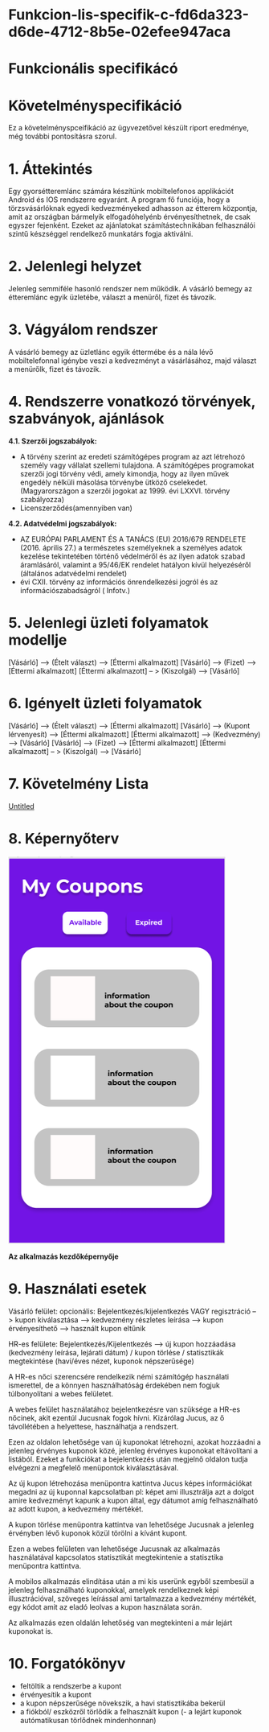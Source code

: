 # Funkcion-lis-specifik-c-fd6da323-d6de-4712-8b5e-02efee947aca

# Funkcionális specifikácó

# Követelményspecifikáció

Ez a követelményspceifikáció az ügyvezetővel készült riport eredménye, még további pontosításra szorul.

# 1. Áttekintés

Egy gyorsétteremlánc számára készítünk mobiltelefonos applikációt Android és IOS rendszerre egyaránt. A program fő funciója, hogy a törzsvásárlóknak egyedi kedvezményeked adhasson az étterem központja, amit az országban bármelyik elfogadóhelyénb érvényesíthetnek, de csak egyszer fejenként. Ezeket az ajánlatokat számítástechnikában felhasználói szintű készséggel rendelkező munkatárs fogja aktiválni.

# 2. Jelenlegi helyzet

Jelenleg semmiféle hasonló rendszer nem működik. A vásárló bemegy az étteremlánc egyik üzletébe, választ a menüről, fizet és távozik.

# 3. Vágyálom rendszer

A vásárló bemegy az üzletlánc egyik éttermébe és a nála lévő mobiltelefonnal igénybe veszi a kedvezményt a vásárlásához, majd választ a menürőlk, fizet és távozik.

# 4. Rendszerre vonatkozó törvények, szabványok, ajánlások

**4.1. Szerzői jogszabályok:**

- A törvény szerint az eredeti számítógépes program az azt létrehozó személy vagy vállalat szellemi tulajdona. A számítógépes programokat szerzői jogi törvény védi, amely kimondja, hogy az ilyen művek engedély nélküli másolása törvénybe ütköző cselekedet. (Magyarországon a szerzői jogokat az 1999. évi LXXVI. törvény szabályozza)
- Licenszerződés(amennyiben van)

**4.2. Adatvédelmi jogszabályok:**

- AZ EURÓPAI PARLAMENT ÉS A TANÁCS (EU) 2016/679 RENDELETE (2016. április 27.) a természetes személyeknek a személyes adatok kezelése tekintetében történő védelméről és az ilyen adatok szabad áramlásáról, valamint a 95/46/EK rendelet hatályon kívül helyezéséről (általános adatvédelmi rendelet)
- évi CXII. törvény az információs önrendelkezési jogról és az információszabadságról ( Infotv.)

# 5. Jelenlegi üzleti folyamatok modellje

[Vásárló] –> (Ételt választ) –> [Éttermi alkalmazott] [Vásárló] –> (Fizet) –> [Éttermi alkalmazott] [Éttermi alkalmazott] – > (Kiszolgál) –> [Vásárló]

# 6. Igényelt üzleti folyamatok

[Vásárló] –> (Ételt választ) –> [Éttermi alkalmazott] [Vásárló] –> (Kupont lérvenyesít) –> [Éttermi alkalmazott] [Éttermi alkalmazott] –> (Kedvezmény) –> [Vásárló] [Vásárló] –> (Fizet) –> [Éttermi alkalmazott] [Éttermi alkalmazott] – > (Kiszolgál) –> [Vásárló]

# 7. Követelmény Lista

[Untitled](https://www.notion.so/71f9454ff2d64f70ae11c01a468fa436)

# 8. Képernyőterv

![](Untitled-5e04754f-e0d3-4a67-8712-fe9abfa1aeda.png)

**Az alkalmazás kezdőképernyője**

# 9. Használati esetek

Vásárló felület: opcionális: Bejelentkezés/kijelentkezés VAGY regisztráció –> kupon kiválasztása –> kedvezmény részletes leírása –> kupon érvényesíthető –> használt kupon eltűnik

HR-es felülete: Bejelentkezés/Kijelentkezés –> új kupon hozzáadása (kedvezmény leírása, lejárati dátum) / kupon törlése / statisztikák megtekintése (havi/éves nézet, kuponok népszerűsége)

A HR-es nőci szerencsére rendelkezik némi számítógép használati ismerettel, de a könnyen használhatóság érdekében nem fogjuk túlbonyolítani a webes felületet.

A webes felület használatához bejelentkezésre van szüksége a HR-es nőcinek, akit ezentúl Jucusnak fogok hívni. Kizárólag Jucus, az ő távollétében a helyettese, használhatja a rendszert. 

Ezen az oldalon lehetősége van új kuponokat létrehozni, azokat hozzáadni a jelenleg érvényes kuponok közé, jelenleg érvényes kuponokat eltávolítani a listából. Ezeket a funkciókat a bejelentkezés után megjelnő oldalon tudja elvégezni a megfelelő menüpontok kiválasztásával.

Az új kupon létrehozása menüpontra kattintva Jucus képes információkat megadni az új kuponnal kapcsolatban pl: képet ami illusztrálja azt a dolgot amire kedvezményt kapunk a kupon által, egy dátumot amíg felhasználható az adott kupon, a kedvezmény mértékét.

A kupon törlése menüpontra kattintva van lehetősége Jucusnak a jelenleg érvényben lévő kuponok közül törölni a kívánt kupont.

Ezen a webes felületen van lehetősége Jucusnak az alkalmazás használatával kapcsolatos statisztikát megtekintenie a statisztika menüpontra kattintva.

A mobilos alkalmazás elindítása után a mi kis userünk egyből szembesül a jelenleg felhasználható kuponokkal, amelyek rendelkeznek képi illusztrációval, szöveges leírással ami tartalmazza a kedvezmény mértékét, egy kódot amit az eladó leolvas a kupon használata során. 

Az alkalmazás ezen oldalán lehetőség van megtekinteni a már lejárt kuponokat is.  

# 10. Forgatókönyv

- feltöltik a rendszerbe a kupont
- érvényesítik a kupont
- a kupon népszerűsége növekszik, a havi statisztikába bekerül
- a fiókból/ eszközről törlődik a felhasznált kupon (- a lejárt kuponok autómatikusan törlődnek mindenhonnan)
